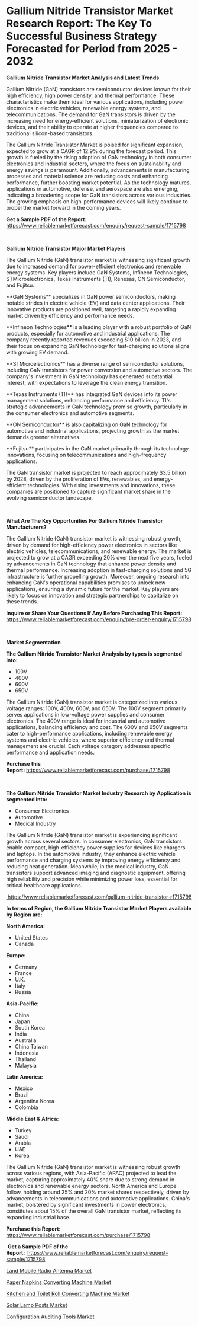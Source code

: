 <p><h1>Gallium Nitride Transistor Market Research Report: The Key To Successful Business Strategy Forecasted for Period from 2025 - 2032</h1></p><p><strong>Gallium Nitride Transistor Market Analysis and Latest Trends</strong></p>
<p><p>Gallium Nitride (GaN) transistors are semiconductor devices known for their high efficiency, high power density, and thermal performance. These characteristics make them ideal for various applications, including power electronics in electric vehicles, renewable energy systems, and telecommunications. The demand for GaN transistors is driven by the increasing need for energy-efficient solutions, miniaturization of electronic devices, and their ability to operate at higher frequencies compared to traditional silicon-based transistors.</p><p>The Gallium Nitride Transistor Market is poised for significant expansion, expected to grow at a CAGR of 12.9% during the forecast period. This growth is fueled by the rising adoption of GaN technology in both consumer electronics and industrial sectors, where the focus on sustainability and energy savings is paramount. Additionally, advancements in manufacturing processes and material science are reducing costs and enhancing performance, further boosting market potential. As the technology matures, applications in automotive, defense, and aerospace are also emerging, indicating a broadening scope for GaN transistors across various industries. The growing emphasis on high-performance devices will likely continue to propel the market forward in the coming years.</p></p>
<p><strong>Get a Sample PDF of the Report:&nbsp;</strong> <a href="https://www.reliablemarketforecast.com/enquiry/request-sample/1715798?utm_campaign=1130&utm_medium=2&utm_source=Github&utm_content=ia&utm_term=28032025&utm_id=gallium-nitride-transistor">https://www.reliablemarketforecast.com/enquiry/request-sample/1715798</a></p>
<p>&nbsp;</p>
<p><strong>Gallium Nitride Transistor Major Market Players</strong></p>
<p><p>The Gallium Nitride (GaN) transistor market is witnessing significant growth due to increased demand for power-efficient electronics and renewable energy systems. Key players include GaN Systems, Infineon Technologies, STMicroelectronics, Texas Instruments (TI), Renesas, ON Semiconductor, and Fujitsu.</p><p>**GaN Systems** specializes in GaN power semiconductors, making notable strides in electric vehicle (EV) and data center applications. Their innovative products are positioned well, targeting a rapidly expanding market driven by efficiency and performance needs.</p><p>**Infineon Technologies** is a leading player with a robust portfolio of GaN products, especially for automotive and industrial applications. The company recently reported revenues exceeding $10 billion in 2023, and their focus on expanding GaN technology for fast-charging solutions aligns with growing EV demand.</p><p>**STMicroelectronics** has a diverse range of semiconductor solutions, including GaN transistors for power conversion and automotive sectors. The company's investment in GaN technology has generated substantial interest, with expectations to leverage the clean energy transition.</p><p>**Texas Instruments (TI)** has integrated GaN devices into its power management solutions, enhancing performance and efficiency. TI's strategic advancements in GaN technology promise growth, particularly in the consumer electronics and automotive segments.</p><p>**ON Semiconductor** is also capitalizing on GaN technology for automotive and industrial applications, projecting growth as the market demands greener alternatives.</p><p>**Fujitsu** participates in the GaN market primarily through its technology innovations, focusing on telecommunications and high-frequency applications.</p><p>The GaN transistor market is projected to reach approximately $3.5 billion by 2028, driven by the proliferation of EVs, renewables, and energy-efficient technologies. With rising investments and innovations, these companies are positioned to capture significant market share in the evolving semiconductor landscape.</p></p>
<p>&nbsp;</p>
<p><strong>What Are The Key Opportunities For Gallium Nitride Transistor Manufacturers?</strong></p>
<p><p>The Gallium Nitride (GaN) transistor market is witnessing robust growth, driven by demand for high-efficiency power electronics in sectors like electric vehicles, telecommunications, and renewable energy. The market is projected to grow at a CAGR exceeding 20% over the next five years, fueled by advancements in GaN technology that enhance power density and thermal performance. Increasing adoption in fast-charging solutions and 5G infrastructure is further propelling growth. Moreover, ongoing research into enhancing GaN's operational capabilities promises to unlock new applications, ensuring a dynamic future for the market. Key players are likely to focus on innovation and strategic partnerships to capitalize on these trends.</p></p>
<p><strong>Inquire or Share Your Questions If Any Before Purchasing This Report:</strong> <a href="https://www.reliablemarketforecast.com/enquiry/pre-order-enquiry/1715798?utm_campaign=1130&utm_medium=2&utm_source=Github&utm_content=ia&utm_term=28032025&utm_id=gallium-nitride-transistor">https://www.reliablemarketforecast.com/enquiry/pre-order-enquiry/1715798</a></p>
<p>&nbsp;</p>
<p><strong>Market Segmentation</strong></p>
<p><strong>The Gallium Nitride Transistor Market Analysis by types is segmented into:</strong></p>
<p><ul><li>100V</li><li>400V</li><li>600V</li><li>650V</li></ul></p>
<p><p>The Gallium Nitride (GaN) transistor market is categorized into various voltage ranges: 100V, 400V, 600V, and 650V. The 100V segment primarily serves applications in low-voltage power supplies and consumer electronics. The 400V range is ideal for industrial and automotive applications, balancing efficiency and cost. The 600V and 650V segments cater to high-performance applications, including renewable energy systems and electric vehicles, where superior efficiency and thermal management are crucial. Each voltage category addresses specific performance and application needs.</p></p>
<p><strong>Purchase this Report:&nbsp;</strong><a href="https://www.reliablemarketforecast.com/purchase/1715798?utm_campaign=1130&utm_medium=2&utm_source=Github&utm_content=ia&utm_term=28032025&utm_id=gallium-nitride-transistor">https://www.reliablemarketforecast.com/purchase/1715798</a></p>
<p>&nbsp;</p>
<p><strong>The Gallium Nitride Transistor Market Industry Research by Application is segmented into:</strong></p>
<p><ul><li>Consumer Electronics</li><li>Automotive</li><li>Medical Industry</li></ul></p>
<p><p>The Gallium Nitride (GaN) transistor market is experiencing significant growth across several sectors. In consumer electronics, GaN transistors enable compact, high-efficiency power supplies for devices like chargers and laptops. In the automotive industry, they enhance electric vehicle performance and charging systems by improving energy efficiency and reducing heat generation. Meanwhile, in the medical industry, GaN transistors support advanced imaging and diagnostic equipment, offering high reliability and precision while minimizing power loss, essential for critical healthcare applications.</p></p>
<p><a href="https://www.reliablemarketforecast.com/gallium-nitride-transistor-r1715798?utm_campaign=1130&utm_medium=2&utm_source=Github&utm_content=ia&utm_term=28032025&utm_id=gallium-nitride-transistor">&nbsp;https://www.reliablemarketforecast.com/gallium-nitride-transistor-r1715798</a></p>
<p><strong>In terms of Region, the Gallium Nitride Transistor Market Players available by Region are:</strong></p>
<p>
    <p> <strong> North America: </strong>
        <ul>
            <li>United States</li>
            <li>Canada</li>
        </ul>
        </p> 
    <p> <strong> Europe: </strong>
        <ul>
            <li>Germany</li>
            <li>France</li>
            <li>U.K.</li>
            <li>Italy</li>
            <li>Russia</li>
        </ul>
        </p> 
    <p> <strong> Asia-Pacific: </strong>
        <ul>
            <li>China</li>
            <li>Japan</li>
            <li>South Korea</li>
            <li>India</li>
            <li>Australia</li>
            <li>China Taiwan</li>
            <li>Indonesia</li>
            <li>Thailand</li>
            <li>Malaysia</li>
        </ul>
        </p> 
    <p> <strong> Latin America: </strong>
        <ul>
            <li>Mexico</li>
            <li>Brazil</li>
            <li>Argentina Korea</li>
            <li>Colombia</li>
        </ul>
        </p> 
    <p> <strong> Middle East & Africa: </strong>
        <ul>
            <li>Turkey</li>
            <li>Saudi</li>
            <li>Arabia</li>
            <li>UAE</li>
            <li>Korea</li>
        </ul>
    </p>
    </p>
<p><p>The Gallium Nitride (GaN) transistor market is witnessing robust growth across various regions, with Asia-Pacific (APAC) projected to lead the market, capturing approximately 40% share due to strong demand in electronics and renewable energy sectors. North America and Europe follow, holding around 25% and 20% market shares respectively, driven by advancements in telecommunications and automotive applications. China's market, bolstered by significant investments in power electronics, constitutes about 15% of the overall GaN transistor market, reflecting its expanding industrial base.</p></p>
<p><strong>Purchase this Report: </strong><a href="https://www.reliablemarketforecast.com/purchase/1715798?utm_campaign=1130&utm_medium=2&utm_source=Github&utm_content=ia&utm_term=28032025&utm_id=gallium-nitride-transistor">https://www.reliablemarketforecast.com/purchase/1715798</a></p>
<p>&nbsp;<strong>Get a Sample PDF of the Report:&nbsp;&nbsp;</strong><a href="https://www.reliablemarketforecast.com/enquiry/request-sample/1715798?utm_campaign=1130&utm_medium=2&utm_source=Github&utm_content=ia&utm_term=28032025&utm_id=gallium-nitride-transistor">https://www.reliablemarketforecast.com/enquiry/request-sample/1715798</a></p>
<p><strong></strong></p>
<p><p><a href="https://github.com/hatlepigna2s/Market-Research-Report-List-1/blob/main/land-mobile-radio-antenna-market.md?utm_campaign=1130&utm_medium=2&utm_source=Github&utm_content=ia&utm_term=28032025&utm_id=gallium-nitride-transistor">Land Mobile Radio Antenna Market</a></p><p><a href="https://github.com/vestadjogile/Market-Research-Report-List-1/blob/main/paper-napkins-converting-machine-market.md?utm_campaign=1130&utm_medium=2&utm_source=Github&utm_content=ia&utm_term=28032025&utm_id=gallium-nitride-transistor">Paper Napkins Converting Machine Market</a></p><p><a href="https://github.com/eskelimaksic/Market-Research-Report-List-1/blob/main/kitchen-and-toilet-roll-converting-machine-market.md?utm_campaign=1130&utm_medium=2&utm_source=Github&utm_content=ia&utm_term=28032025&utm_id=gallium-nitride-transistor">Kitchen and Toilet Roll Converting Machine Market</a></p><p><a href="https://github.com/lelahokendo/Market-Research-Report-List-1/blob/main/solar-lamp-posts-market.md?utm_campaign=1130&utm_medium=2&utm_source=Github&utm_content=ia&utm_term=28032025&utm_id=gallium-nitride-transistor">Solar Lamp Posts Market</a></p><p><a href="https://github.com/wantadhagino/Market-Research-Report-List-1/blob/main/configuration-auditing-tools-market.md?utm_campaign=1130&utm_medium=2&utm_source=Github&utm_content=ia&utm_term=28032025&utm_id=gallium-nitride-transistor">Configuration Auditing Tools Market</a></p></p>